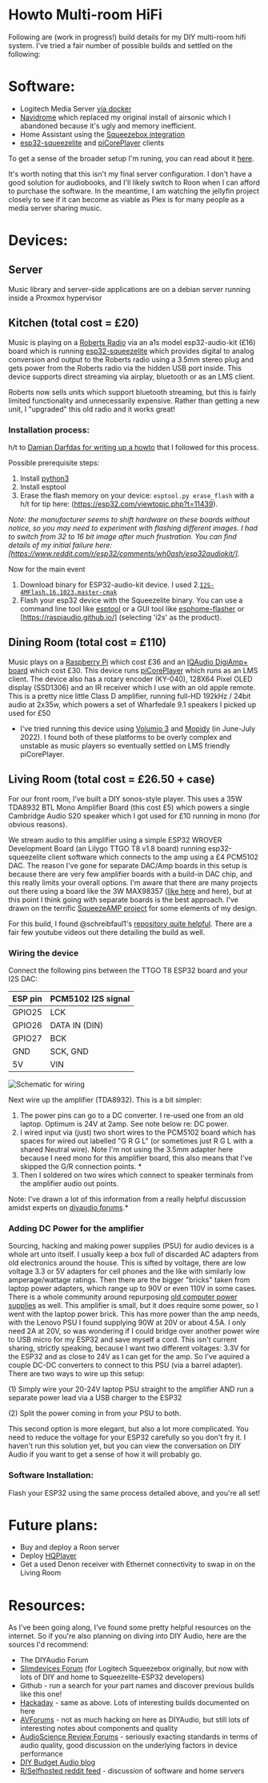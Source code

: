 # Howto Multi-room HiFi

Following are (work in progress!) build details for my DIY multi-room hifi system. I've tried a fair number of possible builds and settled on the following:

# Software:
- Logitech Media Server [via docker](https://hub.docker.com/r/lmscommunity/logitechmediaserver)
- [Navidrome](https://www.navidrome.org/) which replaced my original install of airsonic which I abandoned because it's ugly and memory inefficient.
- Home Assistant using the [Squeezebox integration](https://www.home-assistant.io/integrations/squeezebox/)
- [esp32-squeezelite](https://github.com/sle118/squeezelite-esp32) and [piCorePlayer](https://docs.picoreplayer.org/getting-started/) clients

To get a sense of the broader setup I'm runing, you can read about it [here](https://github.com/kidwellj/victorian-smarthome).

It's worth noting that this isn't my final server configuration. I don't have a good solution for audiobooks, and I'll likely switch to Roon when I can afford to purchase the software. In the meantime, I am watching the jellyfin project closely to see if it can become as viable as Plex is for many people as a media server sharing music.

# Devices:

## Server

Music library and server-side applications are on a debian server running inside a Proxmox hypervisor

## Kitchen (total cost = £20)

Music is playing on a [Roberts Radio](https://www.robertsradio.com/en-gb/retro) via an a1s model esp32-audio-kit (£16) board which is running [esp32-squeezelite](https://ale.cx/ALEX/2021/01/esp32-audio-kit-with-squeezelite-esp32/) which provides digital to analog conversion and output to the Roberts radio using a 3.5mm stereo plug and gets power from the Roberts radio via the hidden USB port inside. This device supports direct streaming via airplay, bluetooth or as an LMS client. 

Roberts now sells units which support bluetooth streaming, but this is fairly limited functionality and unnecessarily expensive. Rather than getting a new unit, I "upgraded" this old radio and it works great!

### Installation process:

h/t to [Damian Darfdas for writing up a howto](https://screenzone.eu/esp32-squeezelite-on-esp32-audio-kit/) that I followed for this process.

Possible prerequisite steps:
1. Install [python3](https://www.python.org/downloads/)
2. Install esptool
3. Erase the flash memory on your device: `esptool.py erase_flash` with a h/t for tip here: (https://esp32.com/viewtopic.php?t=11439).

*Note: the manufacturer seems to shift hardware on these boards without notice, so you may need to experiment with flashing different images. I had to switch from 32 to 16 bit image after much frustration. You can find details of my initial failure here: [https://www.reddit.com/r/esp32/comments/wh0ash/esp32audiokit/].*

Now for the main event
1. Download binary for ESP32-audio-kit device. I used 
2.[`I2S-4MFlash.16.1023.master-cmak`](https://github.com/sle118/squeezelite-esp32/releases/tag/I2S-4MFlash.16.1023.master-cmake)
2. Flash your esp32 device with the Squeezelite binary. You can use a command line tool like [esptool](https://github.com/espressif/esptool/releases) or a GUI tool like [esphome-flasher](https://github.com/esphome/esphome-flasher/releases) or [https://raspiaudio.github.io/] (selecting 'i2s' as the product).


## Dining Room (total cost = £110)

Music plays on a [Raspberry Pi](https://www.raspberrypi.com/products/raspberry-pi-4-model-b/) which cost £36 and an [IQAudio DigiAmp+ board](https://www.raspberrypi.com/products/iqaudio-digiamp-plus/) which cost £30. This device runs [piCorePlayer](https://docs.picoreplayer.org/getting-started/) which runs as an LMS client. The device also has a rotary encoder (KY-040), 128X64 Pixel OLED display (SSD1306) and an IR receiver which I use with an old apple remote. This is a pretty nice little Class D amplifier, running full-HD 192kHz / 24bit audio at 2x35w, which powers a set of Wharfedale 9.1 speakers I picked up used for £50

- I've tried running this device using [Volumio 3](https://volumio.com/en/volumio-3) and [Mopidy](https://mopidy.com/) (in June-July 2022). I found both of these platforms to be overly complex and unstable as music players so eventually settled on LMS friendly piCorePlayer.

## Living Room (total cost = £26.50 + case)

For our front room, I've built a DIY sonos-style player. This uses a 35W TDA8932 BTL Mono Amplifier Board (this cost £5) which powers a single Cambridge Audio S20 speaker which I got used for £10 running in mono (for obvious reasons). 

We stream audio to this amplifier using a simple ESP32 WROVER Development Board (an Lilygo TTGO T8 v1.8 board) running esp32-squeezelite client software which connects to the amp using a £4 PCM5102 DAC. The reason I've gone for separate DAC/Amp boards in this setup is because there are very few amplifier boards with a build-in DAC chip, and this really limits your overall options. I'm aware that there are many projects out there using a board like the 3W MAX98357 ([like here](https://circuitdigest.com/microcontroller-projects/esp32-based-internet-radio-using-max98357a-i2s-amplifier-board) and here), but at this point I think going with separate boards is the best approach. I've drawn on the terrific [SqueezeAMP project](https://github.com/philippe44/SqueezeAMP) for some elements of my design.

For this build, I found @schreibfaul1's [repository quite helpful](https://github.com/schreibfaul1/ESP32-audioI2S/wiki). There are a fair few youtube videos out there detailing the build as well. 

### Wiring the device

Connect the following pins between the TTGO T8 ESP32 board and your I2S DAC:

| ESP pin |	PCM5102 I2S signal |
| ------------- | ------------- |
| GPIO25 | LCK |
| GPIO26 | DATA IN (DIN) |
| GPIO27 | BCK |
| GND | SCK, GND |
| 5V | VIN |

![Schematic for wiring](https://github.com/schreibfaul1/ESP32-audioI2S/raw/master/additional_info/ESP32_I2S_PCM5102A_ONLY.JPG)

Next wire up the amplifier (TDA8932). This is a bit simpler:

1. The power pins can go to a DC converter. I re-used one from an old laptop. Optimum is 24V at 2amp. See note below re: DC power.
2. I wired input via (just) two short wires to the PCM5102 board which has spaces for wired out labelled "G R G L" (or sometimes just R G L with a shared Neutral wire). Note I'm not using the 3.5mm adapter here because I need mono for this amplifier board, this also means that I've skipped the G/R connection points. *
3. Then I soldered on two wires which connect to speaker terminals from the amplifier audio out points.

Note: I've drawn a lot of this information from a really helpful discussion amidst experts on [diyaudio forums](https://www.diyaudio.com/community/threads/should-i-use-a-laptop-ac-adapter-as-psu-for-my-first-diy-class-d.389171/#post-7094448).*

### Adding DC Power for the amplifier

Sourcing, hacking and making power supplies (PSU) for audio devices is a whole art unto itself. I usually keep a box full of discarded AC adapters from old electronics around the house. This is sifted by voltage, there are low voltage 3.3 or 5V adapters for cell phones and the like with similarly low amperage/wattage ratings. Then there are the bigger "bricks" taken from laptop power adapters, which range up to 90V or even 110V in some cases. There is a whole community around repurposing [old computer power supplies](https://www.instructables.com/Encyclopedia-of-ATX-to-Bench-Power-Supply-Conversi/) as well. This amplifier is small, but it does require some power, so I went with the laptop power brick. This has more power than the amp needs, with the Lenovo PSU I found supplying 90W at 20V or about 4.5A. I only need 2A at 20V, so was wondering if I could bridge over another power wire to USB micro for my ESP32 and save myself a cord. This isn't current sharing, strictly speaking, because I want two different voltages: 3.3V for the ESP32 and as close to 24V as I can get for the amp. So I've aquired a
couple DC-DC converters to connect to this PSU (via a barrel adapter). There are two ways to wire up this setup:

(1) Simply wire your 20-24V laptop PSU straight to the amplifier AND run a separate power lead via a USB charger to the ESP32

(2) Split the power coming in from your PSU to both. 

This second option is more elegant, but also a lot more complicated. You need to reduce the voltage for your ESP32 carefully so you don't fry it. I haven't run this solution yet, but you can view the conversation on DIY Audio if you want to get a sense of how it will probably go.

### Software Installation:

Flash your ESP32 using the same process detailed above, and you're all set!

# Future plans:

- Buy and deploy a Roon server
- Deploy [HQPlayer](https://audiobacon.net/2021/03/17/hqplayer-better-than-a-5000-upscaler/)
- Get a used Denon receiver with Ethernet connectivity to swap in on the Living Room

# Resources:

As I've been going along, I've found some pretty helpful resources on the internet. So if you're also planning on diving into DIY Audio, here are the sources I'd recommend:

- The DIYAudio Forum
- [Slimdevices Forum](https://forums.slimdevices.com/showthread.php?112697-ANNOUNCE-Squeezelite-ESP32-(dedicated-thread)) (for Logitech Squeezebox originally, but now with lots of DIY and home to Squeezelite-ESP32 developers)
- Github - run a search for your part names and discover previous builds like this one!
- [Hackaday](https://hackaday.io) - same as above. Lots of interesting builds documented on here
- [AVForums](https://www.avforums.com) - not as much hacking on here as DIYAudio, but still lots of interesting notes about components and quality
- [AudioScience Review Forums](https://www.audiosciencereview.com) - seriously exacting standards in terms of audio quality, good discussion on the underlying factors in device performance
- [DIY Budget Audio blog](https://diybudgetaudio.com)
- [R/Selfhosted reddit feed](https://www.reddit.com/r/selfhosted) - discussion of software and home servers